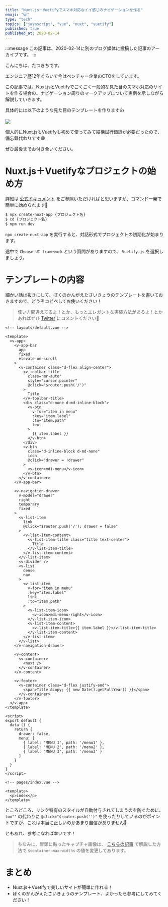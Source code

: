 ```yaml
---
title: "Nuxt.js＋Vuetifyでスマホ対応なイイ感じのナビゲーションを作る"
emoji: "💻"
type: "tech"
topics: ["javascript", "vue", "nuxt", "vuetify"]
published: true
published_at: 2020-02-14
---
```


:::message
この記事は、2020-02-14に別のブログ媒体に投稿した記事のアーカイブです。
:::

こんにちは、たつきちです。

エンジニア歴12年ぐらいで今はベンチャー企業のCTOをしています。

この記事では、Nuxt.jsとVuetifyでごくごく一般的な見た目のスマホ対応のサイトを作る場合の、ナビゲーション周りのマークアップについて実例を示しながら解説していきます。

具体的には以下のような見た目のテンプレートを作ります👍

![](https://user-images.githubusercontent.com/4360663/74413355-94f4af00-4e82-11ea-80a9-fa4b978d453a.gif)

個人的にNuxt.jsもVuetifyも初めて使ってみて結構試行錯誤が必要だったので、備忘録代わりです😅

ぜひ最後までお付き合いください。

# Nuxt.js＋Vuetifyなプロジェクトの始め方

詳細は [公式ドキュメント](https://ja.nuxtjs.org/guide/installation) をご参照いただければと思いますが、コマンド一発で簡単に始められます🙌

```bash
$ npx create-nuxt-app {プロジェクト名}
$ cd {プロジェクト名}
$ npm run dev
```

`npx create-nuxt-app` を実行すると、対話形式でプロジェクトの初期化が始まります。

途中で `Choose UI framework` という質問がありますので、 `Vuetify.js` を選択しましょう。

# テンプレートの内容

細かい話は抜きにして、ぼくのかんがえたさいきょうのテンプレートを書いておきますので、どうぞコピペしてお使いください！

> 使い方間違えてるよ！とか、もっとエレガントな実装方法があるよ！とかあればぜひ [Twitter](https://twitter.com/ttskch) にコメントください🙏

```
<!-- layouts/default.vue -->

<template>
  <v-app>
    <v-app-bar
      app
      fixed
      elevate-on-scroll
    >
      <v-container class="d-flex align-center">
        <v-toolbar-title
          class="mr-auto"
          style="cursor:pointer"
          @click="$router.push('/')"
        >
          Title
        </v-toolbar-title>
        <div class="d-none d-md-inline-block">
          <v-btn
            v-for="item in menu"
            :key="item.label"
            :to="item.path"
            text
          >
            {{ item.label }}
          </v-btn>
        </div>
        <v-btn
          class="d-inline-block d-md-none"
          icon
          @click="drawer = !drawer"
        >
          <v-icon>mdi-menu</v-icon>
        </v-btn>
      </v-container>
    </v-app-bar>

    <v-navigation-drawer
      v-model="drawer"
      right
      temporary
      fixed
    >
      <v-list-item
        link
        @click="$router.push('/'); drawer = false"
      >
        <v-list-item-content>
          <v-list-item-title class="title text-center">
            Title
          </v-list-item-title>
        </v-list-item-content>
      </v-list-item>
      <v-divider />
      <v-list
        dense
        nav
      >
        <v-list-item
          v-for="item in menu"
          :key="item.label"
          link
          :to="item.path"
        >
          <v-list-item-icon>
            <v-icon>mdi-menu-right</v-icon>
          </v-list-item-icon>
          <v-list-item-content>
            <v-list-item-title>{{ item.label }}</v-list-item-title>
          </v-list-item-content>
        </v-list-item>
      </v-list>
    </v-navigation-drawer>

    <v-content>
      <v-container>
        <nuxt />
      </v-container>
    </v-content>

    <v-footer>
      <v-container class="d-flex justify-end">
        <span>Title &copy; {{ new Date().getFullYear() }}</span>
      </v-container>
    </v-footer>
  </v-app>
</template>

<script>
export default {
  data () {
    return {
      drawer: false,
      menu: [
        { label: 'MENU 1', path: '/menu1' },
        { label: 'MENU 2', path: '/menu2' },
        { label: 'MENU 3', path: '/menu3' }
      ]
    }
  }
}
</script>
```

```
<!-- pages/index.vue -->

<template>
  <p>index</p>
</template>
```

ところどころ、リンク特有のスタイルが自動付与されてしまうのを防ぐために、 `to=""` の代わりに `@click="$router.push('')"` を使ったりしているのがポイントですが、これは本当に正しいのかあまり自信がありません🤔

ともあれ、参考になれば幸いです！

> ちなみに、冒頭に貼ったキャプチャ画像は、 [こちらの記事](https://blog.ttskch.com/vuetify-container-in-app-bar-with-narrow-width/) で解説した方法で `$container-max-widths` の値を変更してあります。

# まとめ

* Nuxt.js＋Vuetifyで美しいサイトが簡単に作れる！
* ぼくのかんがえたさいきょうのテンプレート、よかったら参考にしてみてください！

